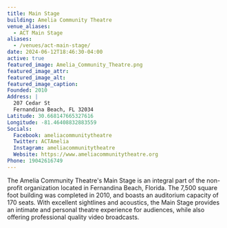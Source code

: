 ```yaml
---
title: Main Stage
building: Amelia Community Theatre
venue_aliases:
  - ACT Main Stage
aliases:
  - /venues/act-main-stage/
date: 2024-06-12T18:46:30-04:00
active: true
featured_image: Amelia_Community_Theatre.png
featured_image_attr:
featured_image_alt:
featured_image_caption:
Founded: 2010
Address: |
  207 Cedar St
  Fernandina Beach, FL 32034
Latitude: 30.668147665327616
Longitude: -81.46408832883559
Socials:
  Facebook: ameliacommunitytheatre
  Twitter: ACTAmelia
  Instagram: ameliacommunitytheatre
  Website: https://www.ameliacommunitytheatre.org
Phone: 19042616749
---
```

The Amelia Community Theatre's Main Stage is an integral part of the non-profit organization located in Fernandina Beach, Florida. The 7,500 square foot building was completed in 2010, and boasts an auditorium capacity of 170 seats. With excellent sightlines and acoustics, the Main Stage provides an intimate and personal theatre experience for audiences, while also offering professional quality video broadcasts.